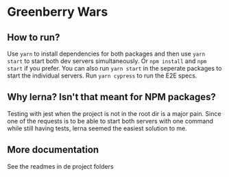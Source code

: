 # Greenberry Wars

## How to run?

Use `yarn` to install dependencies for both packages and then use `yarn start` to start both dev servers simultaneously. Or `npm install` and `npm start` if you prefer.
You can also run `yarn start` in the seperate packages to start the individual servers.
Run `yarn cypress` to run the E2E specs.

## Why lerna? Isn't that meant for NPM packages?

Testing with jest when the project is not in the root dir is a major pain.
Since one of the requests is to be able to start both servers with one command while still having tests, lerna seemed the easiest solution to me.

## More documentation

See the readmes in de project folders
